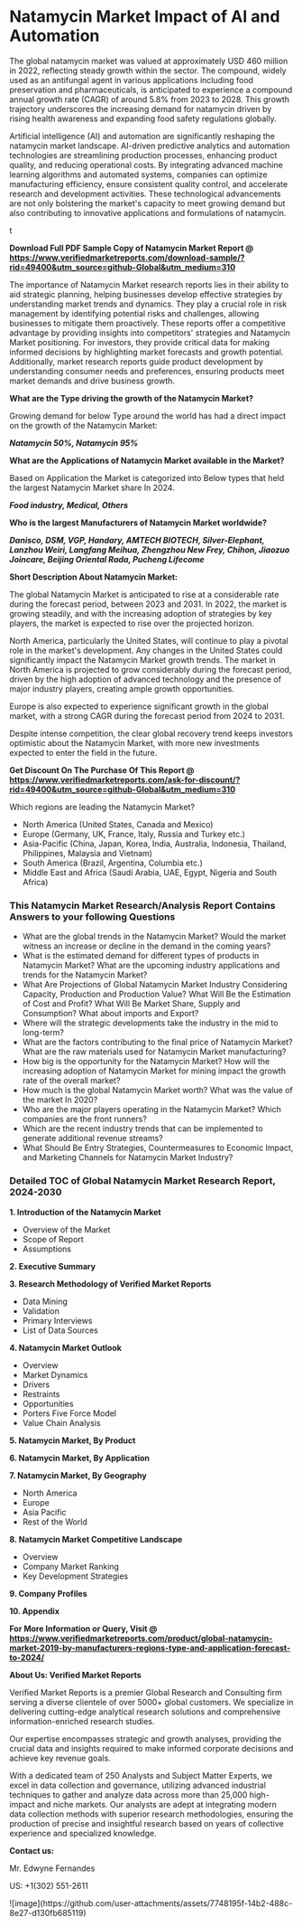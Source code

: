 <h1>Natamycin Market Impact of AI and Automation</h1><p>The global natamycin market was valued at approximately USD 460 million in 2022, reflecting steady growth within the sector. The compound, widely used as an antifungal agent in various applications including food preservation and pharmaceuticals, is anticipated to experience a compound annual growth rate (CAGR) of around 5.8% from 2023 to 2028. This growth trajectory underscores the increasing demand for natamycin driven by rising health awareness and expanding food safety regulations globally.</p><p>Artificial intelligence (AI) and automation are significantly reshaping the natamycin market landscape. AI-driven predictive analytics and automation technologies are streamlining production processes, enhancing product quality, and reducing operational costs. By integrating advanced machine learning algorithms and automated systems, companies can optimize manufacturing efficiency, ensure consistent quality control, and accelerate research and development activities. These technological advancements are not only bolstering the market's capacity to meet growing demand but also contributing to innovative applications and formulations of natamycin.</p>t</p><p id="" class=""><strong>Download Full PDF Sample Copy of Natamycin Market Report @ <a href="https://www.verifiedmarketreports.com/download-sample/?rid=49400&utm_source=github-Global&utm_medium=310" target="_blank">https://www.verifiedmarketreports.com/download-sample/?rid=49400&utm_source=github-Global&utm_medium=310</a></strong></p><p>The importance of&nbsp;Natamycin Market research reports lies in their ability to aid strategic planning, helping businesses develop effective strategies by understanding market trends and dynamics. They play a crucial role in risk management by identifying potential risks and challenges, allowing businesses to mitigate them proactively. These reports offer a competitive advantage by providing insights into competitors' strategies and Natamycin Market positioning. For investors, they provide critical data for making informed decisions by highlighting market forecasts and growth potential. Additionally, market research reports guide product development by understanding consumer needs and preferences, ensuring products meet market demands and drive business growth.</p><p><strong>What are the&nbsp;Type driving the growth of the Natamycin Market?</strong></p><p id="" class="">Growing demand for below Type around the world has had a direct impact on the growth of the Natamycin Market:</p><em><strong>Natamycin 50%, Natamycin 95%</strong></em></p><strong>What are the&nbsp;Applications&nbsp;of Natamycin Market available in the Market?</strong></p><p id="" class="">Based on Application the Market is categorized into Below types that held the largest Natamycin Market share In 2024.</p><em><strong>Food industry, Medical, Others</strong></em></p><strong>Who is the largest Manufacturers of Natamycin Market worldwide?</strong></p><p><em><strong>Danisco, DSM, VGP, Handary, AMTECH BIOTECH, Silver-Elephant, Lanzhou Weiri, Langfang Meihua, Zhengzhou New Frey, Chihon, Jiaozuo Joincare, Beijing Oriental Rada, Pucheng Lifecome</strong></em></p><p id="" class=""><strong>Short Description About Natamycin Market:</strong></p><p>The global Natamycin Market is anticipated to rise at a considerable rate during the forecast period, between 2023 and 2031. In 2022, the market is growing steadily, and with the increasing adoption of strategies by key players, the market is expected to rise over the projected horizon.</p><p>North America, particularly the United States, will continue to play a pivotal role in the market's development. Any changes in the United States could significantly impact the Natamycin Market growth trends. The market in North America is projected to grow considerably during the forecast period, driven by the high adoption of advanced technology and the presence of major industry players, creating ample growth opportunities.</p><p>Europe is also expected to experience significant growth in the global market, with a strong CAGR during the forecast period from 2024 to 2031.</p><p>Despite intense competition, the clear global recovery trend keeps investors optimistic about the Natamycin Market, with more new investments expected to enter the field in the future.</p><p id="" class=""><strong>Get Discount On The Purchase Of This Report @ <a href="https://www.verifiedmarketreports.com/ask-for-discount/?rid=49400&utm_source=github-Global&utm_medium=310" target="_blank">https://www.verifiedmarketreports.com/ask-for-discount/?rid=49400&utm_source=github-Global&utm_medium=310</a></strong></p>Which regions are leading the Natamycin Market?</p><ul><li>North America (United States, Canada and Mexico)</li><li>Europe (Germany, UK, France, Italy, Russia and Turkey etc.)</li><li>Asia-Pacific (China, Japan, Korea, India, Australia, Indonesia, Thailand, Philippines, Malaysia and Vietnam)</li><li>South America (Brazil, Argentina, Columbia etc.)</li><li>Middle East and Africa (Saudi Arabia, UAE, Egypt, Nigeria and South Africa)</li></ul><h3 id="" class="">This Natamycin Market Research/Analysis Report Contains Answers to your following Questions</h3><ul><li>What are the global trends in the Natamycin Market? Would the market witness an increase or decline in the demand in the coming years?</li><li>What is the estimated demand for different types of products in Natamycin Market? What are the upcoming industry applications and trends for the Natamycin Market?</li><li>What Are Projections of Global Natamycin Market Industry Considering Capacity, Production and Production Value? What Will Be the Estimation of Cost and Profit? What Will Be Market Share, Supply and Consumption? What about imports and Export?</li><li>Where will the strategic developments take the industry in the mid to long-term?</li><li>What are the factors contributing to the final price of Natamycin Market? What are the raw materials used for Natamycin Market manufacturing?</li><li>How big is the opportunity for the Natamycin Market? How will the increasing adoption of Natamycin Market for mining impact the growth rate of the overall market?</li><li>How much is the global Natamycin Market worth? What was the value of the market In 2020?</li><li>Who are the major players operating in the Natamycin Market? Which companies are the front runners?</li><li>Which are the recent industry trends that can be implemented to generate additional revenue streams?</li><li>What Should Be Entry Strategies, Countermeasures to Economic Impact, and Marketing Channels for Natamycin Market Industry?</li></ul><h3 id="" class="">Detailed TOC of Global Natamycin Market Research Report, 2024-2030</h3><p id="" class=""><strong>1. Introduction of the Natamycin Market</strong></p><ul><li>Overview of the Market</li><li>Scope of Report</li><li>Assumptions</li></ul><p id="" class=""><strong>2. Executive Summary</strong></p><p id="" class=""><strong>3. Research Methodology of Verified Market Reports</strong></p><ul><li>Data Mining</li><li>Validation</li><li>Primary Interviews</li><li>List of Data Sources</li></ul><p id="" class=""><strong>4. Natamycin Market Outlook</strong></p><ul><li>Overview</li><li>Market Dynamics</li><li>Drivers</li><li>Restraints</li><li>Opportunities</li><li>Porters Five Force Model</li><li>Value Chain Analysis</li></ul><p id="" class=""><strong>5. Natamycin Market, By Product</strong></p><p id="" class=""><strong>6. Natamycin Market, By Application</strong></p><p id="" class=""><strong>7. Natamycin Market, By Geography</strong></p><ul><li>North America</li><li>Europe</li><li>Asia Pacific</li><li>Rest of the World</li></ul><p id="" class=""><strong>8. Natamycin Market Competitive Landscape</strong></p><ul><li>Overview</li><li>Company Market Ranking</li><li>Key Development Strategies</li></ul><p id="" class=""><strong>9. Company Profiles</strong></p><p id="" class=""><strong>10. Appendix</strong></p><p id="" class=""><strong>For More Information or Query, Visit @ <a href="https://www.verifiedmarketreports.com/product/global-natamycin-market-2019-by-manufacturers-regions-type-and-application-forecast-to-2024/" target="_blank">https://www.verifiedmarketreports.com/product/global-natamycin-market-2019-by-manufacturers-regions-type-and-application-forecast-to-2024/</a></strong></p><p id="" class=""><strong>About Us: Verified Market Reports</strong></p><p id="" class="">Verified Market Reports is a premier Global Research and Consulting firm serving a diverse clientele of over 5000+ global customers. We specialize in delivering cutting-edge analytical research solutions and comprehensive information-enriched research studies.</p><p id="" class="">Our expertise encompasses strategic and growth analyses, providing the crucial data and insights required to make informed corporate decisions and achieve key revenue goals.</p><p id="" class="">With a dedicated team of 250 Analysts and Subject Matter Experts, we excel in data collection and governance, utilizing advanced industrial techniques to gather and analyze data across more than 25,000 high-impact and niche markets. Our analysts are adept at integrating modern data collection methods with superior research methodologies, ensuring the production of precise and insightful research based on years of collective experience and specialized knowledge.</p><p id="" class=""><strong>Contact us:</strong></p><p id="" class="">Mr. Edwyne Fernandes</p><p id="" class="">US: +1(302) 551-2611</p>
![image](https://github.com/user-attachments/assets/7748195f-14b2-488c-8e27-d130fb685119)
